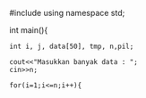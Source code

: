#include <iostream>
using namespace std;

int main(){
	
	int i, j, data[50], tmp, n,pil;
	
	cout<<"Masukkan banyak data : ";
	cin>>n;
	
	for(i=1;i<=n;i++){
